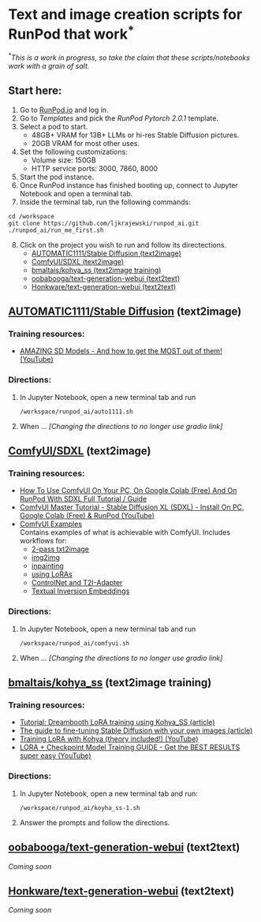 # Text and image creation scripts for RunPod that work<sup>*</sup>
_<sup>*</sup>This is a work in progress, so take the claim that these scripts/notebooks work with a grain of salt._
## Start here:
1. Go to [RunPod.io](https://runpod.io) and log in.
2. Go to _Templates_ and pick the _RunPod Pytorch 2.0.1_ template.
3. Select a pod to start.  
    - 48GB+ VRAM for 13B+ LLMs or hi-res Stable Diffusion pictures.
    - 20GB VRAM for most other uses.
4. Set the following customizations:
   - Volume size: 150GB
   - HTTP service ports: 3000, 7860, 8000
5. Start the pod instance.
6. Once RunPod instance has finished booting up, connect to Jupyter Notebook and open a terminal tab.
7. Inside the terminal tab, run the following commands:
```
cd /workspace
git clone https://github.com/ljkrajewski/runpod_ai.git
./runpod_ai/run_me_first.sh
```
8. Click on the project you wish to run and follow its directections.
    - [AUTOMATIC1111/Stable Diffusion (text2image)](#automatic1111stable-diffusion-text2image)
    - [ComfyUI/SDXL (text2image)](#comfyuisdxl-text2image)
    - [bmaltais/kohya_ss (text2image training)](#bmaltaiskohya_ss-text2image-training)
    - [oobabooga/text-generation-webui (text2text)](#oobaboogatext-generation-webui-text2text)
    - [Honkware/text-generation-webui (text2text)](#honkwaretext-generation-webui-text2text)
## [AUTOMATIC1111/Stable Diffusion](https://github.com/AUTOMATIC1111/stable-diffusion-webui) (text2image)
### Training resources:
- [AMAZING SD Models - And how to get the MOST out of them! (YouTube)](https://www.youtube.com/watch?v=ezNDCWhv4pQ)
### Directions:
1. In Jupyter Notebook, open a new terminal tab and run
   ```
   /workspace/runpod_ai/auto1111.sh
   ```
2. When ... _[Changing the directions to no longer use gradio link]_
## [ComfyUI/SDXL](https://github.com/comfyanonymous/ComfyUI) (text2image)
### Training resources:
- [How To Use ComfyUI On Your PC, On Google Colab (Free) And On RunPod With SDXL Full Tutorial / Guide](https://github.com/FurkanGozukara/Stable-Diffusion/blob/main/Tutorials/How-To-Use-ComfyUI-On-Your-PC-On-RunPod-On-Colab-With-SDXL.md)
- [ComfyUI Master Tutorial - Stable Diffusion XL (SDXL) - Install On PC, Google Colab (Free) & RunPod (YouTube)](https://www.youtube.com/watch?v=FnMHbhvWUhE)
- [ComfyUI Examples](https://comfyanonymous.github.io/ComfyUI_examples/)  
Contains examples of what is achievable with ComfyUI. Includes workflows for:
    - [2-pass txt2image](https://comfyanonymous.github.io/ComfyUI_examples/2_pass_txt2img/)
    - [img2img](https://comfyanonymous.github.io/ComfyUI_examples/img2img/)
    - [inpainting](https://comfyanonymous.github.io/ComfyUI_examples/inpaint/)
    - [using LoRAs](https://comfyanonymous.github.io/ComfyUI_examples/lora/)
    - [ControlNet and T2I-Adapter](https://comfyanonymous.github.io/ComfyUI_examples/controlnet/)
    - [Textual Inversion Embeddings](https://comfyanonymous.github.io/ComfyUI_examples/textual_inversion_embeddings/)
### Directions:
1. In Jupyter Notebook, open a new terminal tab and run
   ```
   /workspace/runpod_ai/comfyui.sh
   ```
2. When ... _[Changing the directions to no longer use gradio link]_
## [bmaltais/kohya_ss](https://github.com/bmaltais/kohya_ss) (text2image training)
### Training resources:
- [Tutorial: Dreambooth LoRA training using Kohya_SS (article)](https://civitai.com/articles/391/tutorial-dreambooth-lora-training-using-kohyass)
- [The guide to fine-tuning Stable Diffusion with your own images (article)](https://tryolabs.com/blog/2022/10/25/the-guide-to-fine-tuning-stable-diffusion-with-your-own-images)
- [Training LoRA with Kohya (theory included!) (YouTube)](https://www.youtube.com/watch?v=xholR62Q2tY)
- [LORA + Checkpoint Model Training GUIDE - Get the BEST RESULTS super easy (YouTube)](https://www.youtube.com/watch?v=j-So4VYTL98)
### Directions:
1. In Jupyter Notebook, open a new terminal tab and run:
   ```
   /workspace/runpod_ai/koyha_ss-1.sh
   ```
2. Answer the prompts and follow the directions.
## [oobabooga/text-generation-webui](https://github.com/oobabooga/text-generation-webui) (text2text)
_Coming soon_
## [Honkware/text-generation-webui](https://github.com/Honkware/text-generation-webui) (text2text)
_Coming soon_
